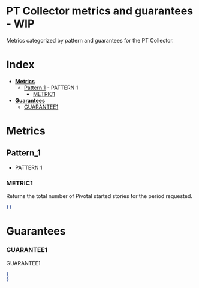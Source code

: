 # PT Collector metrics and guarantees - WIP

Metrics categorized by pattern and guarantees for the PT Collector.

# Index

  * **[Metrics](#metrics)**
    * [Pattern 1](#pattern_1) - PATTERN 1
      * [METRIC1](#METRIC1)
  * **[Guarantees](#guarantees)**
    * [GUARANTEE1](#GUARANTEE1)
# Metrics

## Pattern_1 
 - PATTERN 1

### METRIC1
Returns the total number of Pivotal started stories for the period requested.
``` json
{}
```
# Guarantees

### GUARANTEE1
GUARANTEE1
``` json
{
}
```
